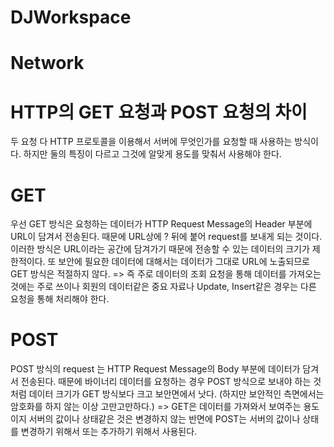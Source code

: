 # DJWorkspace

# Network

# HTTP의 GET 요청과 POST 요청의 차이

두 요청 다 HTTP 프로토콜을 이용해서 서버에 무엇인가를 요청할 때 사용하는 방식이다. 하지만 둘의 특징이 다르고 그것에 알맞게 용도를 맞춰서 사용해야 한다.

# GET

우선 GET 방식은 요청하는 데이터가 HTTP Request Message의 Header 부분에 URL이 담겨서 전송된다. 때문에 URL상에 ? 뒤에 붙어 request를 보내게 되는 것이다. 이러한 방식은 URL이라는 공간에 담겨가기 때문에 전송할 수 있는 데이터의 크기가 제한적이다. 또 보안에 필요한 데이터에 대해서는 데이터가 그대로 URL에 노출되므로 GET 방식은 적절하지 않다. 
=> 즉 주로 데이터의 조회 요청을 통해 데이터를 가져오는 것에는 주로 쓰이나 회원의 데이터같은 중요 자료나 Update, Insert같은 경우는 다른 요청을 통해 처리해야 한다.

# POST

POST 방식의 request 는 HTTP Request Message의 Body 부분에 데이터가 담겨서 전송된다. 때문에 바이너리 데이터를 요청하는 경우 POST 방식으로 보내야 하는 것처럼 데이터 크기가 GET 방식보다 크고 보안면에서 낫다. (하지만 보안적인 측면에서는 암호화를 하지 않는 이상 고만고만하다.) 
=> GET은 데이터를 가져와서 보여주는 용도이지 서버의 값이나 상태같은 것은 변경하지 않는 반면에 POST는 서버의 값이나 상태를 변경하기 위해서 또는 추가하기 위해서 사용된다.

